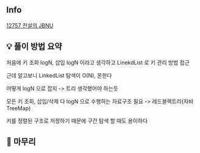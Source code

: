 ## Info
[12757 전설의 JBNU](https://www.acmicpc.net/problem/12757)

## 💡 풀이 방법 요약

처음에 키 조회 logN, 삽입 logN 이라고 생각하고 LinekdList 로 키 관리 방법 접근

근데 알고보니 LinkedList 탐색이 O(N), 몬한다

어떻게 logN 으로 잡지 -> 트리 생각했어야 하는듯

모든 키 조회, 삽입/삭제 다 logN 으로 수행하는 자료구조 필요 -> 레드블랙트리(자바 TreeMap)

키를 정렬된 구조로 저장하기 때문에 구간 탐색 할 때도 용이하다

## 🙂 마무리


